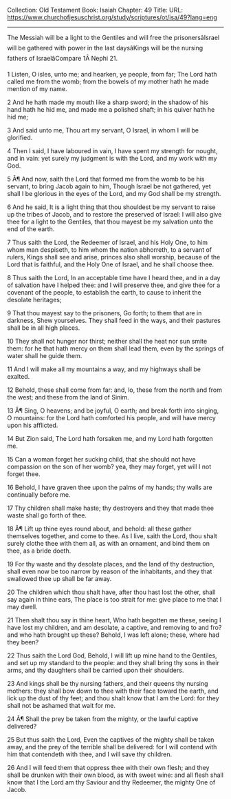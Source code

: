 Collection: Old Testament
Book: Isaiah
Chapter: 49
Title: 
URL: https://www.churchofjesuschrist.org/study/scriptures/ot/isa/49?lang=eng

---

The Messiah will be a light to the Gentiles and will free the prisonersâIsrael will be gathered with power in the last daysâKings will be the nursing fathers of IsraelâCompare 1Â Nephi 21.

1 Listen, O isles, unto me; and hearken, ye people, from far; The Lord hath called me from the womb; from the bowels of my mother hath he made mention of my name.

2 And he hath made my mouth like a sharp sword; in the shadow of his hand hath he hid me, and made me a polished shaft; in his quiver hath he hid me;

3 And said unto me, Thou art my servant, O Israel, in whom I will be glorified.

4 Then I said, I have laboured in vain, I have spent my strength for nought, and in vain: yet surely my judgment is with the Lord, and my work with my God.

5 Â¶ And now, saith the Lord that formed me from the womb to be his servant, to bring Jacob again to him, Though Israel be not gathered, yet shall I be glorious in the eyes of the Lord, and my God shall be my strength.

6 And he said, It is a light thing that thou shouldest be my servant to raise up the tribes of Jacob, and to restore the preserved of Israel: I will also give thee for a light to the Gentiles, that thou mayest be my salvation unto the end of the earth.

7 Thus saith the Lord, the Redeemer of Israel, and his Holy One, to him whom man despiseth, to him whom the nation abhorreth, to a servant of rulers, Kings shall see and arise, princes also shall worship, because of the Lord that is faithful, and the Holy One of Israel, and he shall choose thee.

8 Thus saith the Lord, In an acceptable time have I heard thee, and in a day of salvation have I helped thee: and I will preserve thee, and give thee for a covenant of the people, to establish the earth, to cause to inherit the desolate heritages;

9 That thou mayest say to the prisoners, Go forth; to them that are in darkness, Shew yourselves. They shall feed in the ways, and their pastures shall be in all high places.

10 They shall not hunger nor thirst; neither shall the heat nor sun smite them: for he that hath mercy on them shall lead them, even by the springs of water shall he guide them.

11 And I will make all my mountains a way, and my highways shall be exalted.

12 Behold, these shall come from far: and, lo, these from the north and from the west; and these from the land of Sinim.

13 Â¶ Sing, O heavens; and be joyful, O earth; and break forth into singing, O mountains: for the Lord hath comforted his people, and will have mercy upon his afflicted.

14 But Zion said, The Lord hath forsaken me, and my Lord hath forgotten me.

15 Can a woman forget her sucking child, that she should not have compassion on the son of her womb? yea, they may forget, yet will I not forget thee.

16 Behold, I have graven thee upon the palms of my hands; thy walls are continually before me.

17 Thy children shall make haste; thy destroyers and they that made thee waste shall go forth of thee.

18 Â¶ Lift up thine eyes round about, and behold: all these gather themselves together, and come to thee. As I live, saith the Lord, thou shalt surely clothe thee with them all, as with an ornament, and bind them on thee, as a bride doeth.

19 For thy waste and thy desolate places, and the land of thy destruction, shall even now be too narrow by reason of the inhabitants, and they that swallowed thee up shall be far away.

20 The children which thou shalt have, after thou hast lost the other, shall say again in thine ears, The place is too strait for me: give place to me that I may dwell.

21 Then shalt thou say in thine heart, Who hath begotten me these, seeing I have lost my children, and am desolate, a captive, and removing to and fro? and who hath brought up these? Behold, I was left alone; these, where had they been?

22 Thus saith the Lord God, Behold, I will lift up mine hand to the Gentiles, and set up my standard to the people: and they shall bring thy sons in their arms, and thy daughters shall be carried upon their shoulders.

23 And kings shall be thy nursing fathers, and their queens thy nursing mothers: they shall bow down to thee with their face toward the earth, and lick up the dust of thy feet; and thou shalt know that I am the Lord: for they shall not be ashamed that wait for me.

24 Â¶ Shall the prey be taken from the mighty, or the lawful captive delivered?

25 But thus saith the Lord, Even the captives of the mighty shall be taken away, and the prey of the terrible shall be delivered: for I will contend with him that contendeth with thee, and I will save thy children.

26 And I will feed them that oppress thee with their own flesh; and they shall be drunken with their own blood, as with sweet wine: and all flesh shall know that I the Lord am thy Saviour and thy Redeemer, the mighty One of Jacob.
